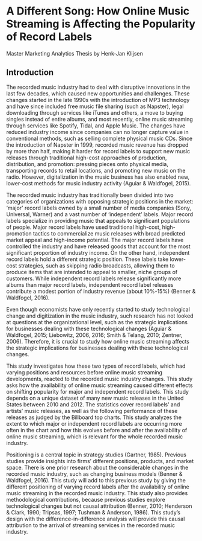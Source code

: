 # A Different Song: How Online Music Streaming is Affecting the Popularity of Record Labels
Master Marketing Analytics Thesis by Henk-Jan Klijsen

## Introduction
The recorded music industry had to deal with disruptive innovations in the last few decades, which caused new opportunities and challenges. These changes started in the late 1990s with the introduction of MP3 technology and have since included free music file sharing (such as Napster), legal downloading through services like iTunes and others, a move to buying singles instead of entire albums, and most recently, online music streaming through services like Spotify, Tidal, and Apple Music. The changes have reduced industry income since companies can no longer capture value in conventional methods, such as selling complete physical music CDs. Since the introduction of Napster in 1999, recorded music revenue has dropped by more than half, making it harder for record labels to support new music releases through traditional high-cost approaches of production, distribution, and promotion: pressing pieces onto physical media, transporting records to retail locations, and promoting new music on the radio. However, digitalization in the music business has also enabled new, lower-cost methods for music industry activity (Aguiar & Waldfogel, 2015).

The recorded music industry has traditionally been divided into two categories of organizations with opposing strategic positions in the market: ‘major’ record labels owned by a small number of media companies (Sony, Universal, Warner) and a vast number of ‘independent’ labels. Major record labels specialize in providing music that appeals to significant populations of people. Major record labels have used traditional high-cost, high-promotion tactics to commercialize music releases with broad predicted market appeal and high-income potential. The major record labels have controlled the industry and have released goods that account for the most significant proportion of industry income. On the other hand, independent record labels hold a different strategic position. These labels take lower-cost strategies, such as skipping radio broadcasts, allowing them to produce items that are intended to appeal to smaller, niche groups of customers. While independent record labels release significantly more albums than major record labels, independent record label releases contribute a modest portion of industry revenue (about 10%-15%) (Benner & Waldfogel, 2016).

Even though economists have only recently started to study technological change and digitization in the music industry, such research has not looked at questions at the organizational level, such as the strategic implications for businesses dealing with these technological changes (Aguiar & Waldfogel, 2015; Liebowitz, 2006, 2016; Smith & Telang, 2010; Zentner, 2006). Therefore, it is crucial to study how online music streaming affects the strategic implications for businesses dealing with these technological changes.

This study investigates how these two types of record labels, which had varying positions and resources before online music streaming developments, reacted to the recorded music industry changes. This study asks how the availability of online music streaming caused different effects on shifting popularity for major and independent record labels. This study depends on a unique dataset of many new music releases in the United States between 2010 and 2012. The statistics cover record labels’ and artists’ music releases, as well as the following performance of these releases as judged by the Billboard top charts. This study analyzes the extent to which major or independent record labels are occurring more often in the chart and how this evolves before and after the availability of online music streaming, which is relevant for the whole recorded music industry.

Positioning is a central topic in strategy studies (Gartner, 1985). Previous studies provide insights into firms’ different positions, products, and market space. There is one prior research about the considerable changes in the recorded music industry, such as changing business models (Benner & Waldfogel, 2016). This study will add to this previous study by giving the different positioning of varying record labels after the availability of online music streaming in the recorded music industry. This study also provides methodological contributions, because previous studies explore technological changes but not causal attribution (Benner, 2010; Henderson & Clark, 1990; Tripsas, 1997; Tushman & Anderson, 1986). This study’s design with the difference-in-difference analysis will provide this causal attribution to the arrival of streaming services in the recorded music industry.

